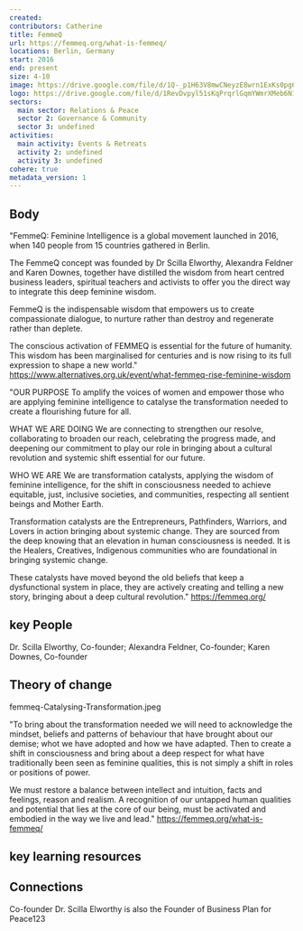 ```yaml
---
created:
contributors: Catherine
title: FemmeQ
url: https://femmeq.org/what-is-femmeq/ 
locations: Berlin, Germany
start: 2016
end: present
size: 4-10
image: https://drive.google.com/file/d/1Q-_p1H63V8mwCNeyzE8wrn1ExKs0pg6V/view?usp=drive_link 
logo: https://drive.google.com/file/d/1RevDvpyl51sKqPrqrlGqmYWmrXMeb6N1/view?usp=drive_link 
sectors:
  main sector: Relations & Peace
  sector 2: Governance & Community
  sector 3: undefined
activities: 
  main activity: Events & Retreats
  activity 2: undefined
  activity 3: undefined
cohere: true
metadata_version: 1
---
```



## Body

"FemmeQ: Feminine Intelligence is a global movement launched in 2016, when 140 people from 15 countries gathered in Berlin. 

The FemmeQ concept was founded by Dr Scilla Elworthy, Alexandra Feldner and Karen Downes, together have distilled the wisdom from heart centred business leaders, spiritual teachers and activists to offer you the direct way to integrate this deep feminine wisdom. 

FemmeQ is the indispensable wisdom that empowers us to create compassionate dialogue, to nurture rather than destroy and regenerate rather than deplete.

The conscious activation of FEMMEQ is essential for the future of humanity. This wisdom has been marginalised for centuries and is now rising to its full expression to shape a new world."
https://www.alternatives.org.uk/event/what-femmeq-rise-feminine-wisdom 

"OUR PURPOSE
To amplify the voices of women and empower those who are applying feminine intelligence to catalyse the transformation needed to create a flourishing future for all.

WHAT WE ARE DOING
We are connecting to strengthen our resolve, collaborating to broaden our reach, celebrating the progress made, and deepening our commitment to play our role in bringing about a cultural revolution and systemic shift essential for our future.

WHO WE ARE
We are transformation catalysts, applying the wisdom of feminine intelligence, for the shift in consciousness needed to achieve equitable, just, inclusive societies, and communities, respecting all sentient beings and Mother Earth.

Transformation catalysts are the Entrepreneurs, Pathfinders, Warriors, and Lovers in action bringing about systemic change. They are sourced from the deep knowing that an elevation in human consciousness is needed. It is the Healers, Creatives, Indigenous communities who are foundational in bringing systemic change.

These catalysts have moved beyond the old beliefs that keep a dysfunctional system in place, they are actively creating and telling a new story, bringing about a deep cultural revolution."
https://femmeq.org/

## key People

Dr. Scilla Elworthy, Co-founder; Alexandra Feldner, Co-founder; Karen Downes, Co-founder 

## Theory of change

femmeq-Catalysing-Transformation.jpeg

"To bring about the transformation needed we will need to acknowledge the mindset, beliefs and patterns of behaviour that have brought about our demise; whot we have adopted and how we have adapted. Then to create a shift in consciousness and bring about a deep respect for what have traditionally been seen as feminine qualities, this is not simply a shift in roles or positions of power.

We must restore a balance between intellect and intuition, facts and feelings, reason and realism. A recognition of our untapped human qualities and potential that lies at the core of our being, must be activated and embodied in the way we live and lead." https://femmeq.org/what-is-femmeq/

## key learning resources



## Connections

Co-founder Dr. Scilla Elworthy is also the Founder of Business Plan for Peace123

